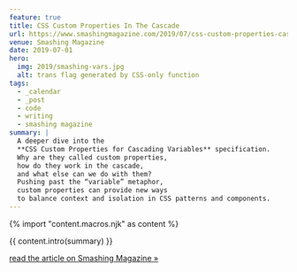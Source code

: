 ```yaml
---
feature: true
title: CSS Custom Properties In The Cascade
url: https://www.smashingmagazine.com/2019/07/css-custom-properties-cascade/
venue: Smashing Magazine
date: 2019-07-01
hero:
  img: 2019/smashing-vars.jpg
  alt: trans flag generated by CSS-only function
tags:
  - _calendar
  - _post
  - code
  - writing
  - smashing magazine
summary: |
  A deeper dive into the
  **CSS Custom Properties for Cascading Variables** specification.
  Why are they called custom properties,
  how do they work in the cascade,
  and what else can we do with them?
  Pushing past the “variable” metaphor,
  custom properties can provide new ways
  to balance context and isolation in CSS patterns and components.
---
```

{% import "content.macros.njk" as content %}

{{ content.intro(summary) }}

[read the article on Smashing Magazine »][read]

[read]: https://www.smashingmagazine.com/2019/07/css-custom-properties-cascade/

